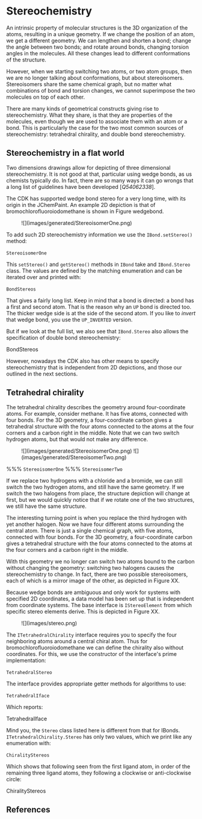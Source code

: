 # Stereochemistry

An intrinsic property of molecular structures is the 3D organization of the atoms,
resulting in a unique <topic type="key">geometry</topic>. If we change the position of an atom, we get a
different geometry. We can lengthen and shorten a bond; change the angle
between two bonds; and rotate around bonds, changing torsion angles in
the molecules. All these changes lead to different <topic>conformations</topic> of the structure.

However, when we starting switching two atoms, or two atom groups, then we are
no longer talking about conformations, but about stereoisomers. Stereoisomers share
the same chemical graph, but no matter what combinations of bond and torsion changes,
we cannot <topic>superimpose</topic> the two molecules on top of each other.

There are many kinds of geometrical constructs giving rise to stereochemistry.
What they share, is that they are properties of the molecules, even though we
are used to associate them with an atom or a bond. This is particularly the
case for the two most common sources of stereochemistry: tetrahedral chirality,
and double bond stereochemistry.

## Stereochemistry in a flat world

Two dimensions drawings allow for depicting of three dimensional stereochemistry.
It is not good at that, particular using <topic>wedge bonds</topic>, as us chemists typically
do. In fact, there are so many ways it can go wrongs that a long list of guidelines
have been developed [<cite>Q54062338</cite>].

The CDK has supported wedge bond stereo for a very long time, with its origin
in the JChemPaint. An example 2D depiction is that of bromochlorofluoroiodomethane
is shown in Figure <xref>wedgebond</xref>.

<figure label="wedgebond" caption="2D depictions can reflect stereochemistry using wedge bonds.">
![](images/generated/StereoisomerOne.png) <br />
</figure>

To add such 2D stereochemistry information we use the `IBond.setStereo()`
method:

<code>StereoisomerOne</code>

This `setStereo()` and `getStereo()` methods in `IBond` take
and `IBond.Stereo` class. The values are defined by the matching enumeration
and can be iterated over and printed with:

<code>BondStereos</code>

That gives a fairly long list. Keep in mind that a bond is directed: a bond
has a first and second atom. That is the reason why an `UP` bond is
directed too. The thicker wedge side is at the side of the second atom.
If you like to *invert* that wedge bond, you use the `UP_INVERTED`
version.

But if we look at the full list, we also see that `IBond.Stereo` also
allows the specification of double bond stereochemistry:

<out>BondStereos</out>

However, nowadays the CDK also has other means to specify stereochemistry
that is independent from 2D depictions, and those our outlined in the next
sections.

## Tetrahedral chirality

The <topic>tetrahedral chirality</topic> describes the geometry around four-coordinate
atoms. For example, consider methane. It has five atoms, connected with
four bonds. For the 3D geometry, a four-coordinate carbon gives a tetrahedral
structure with the four atoms connected to the atoms at the four corners and a
carbon right in the middle. Note that we can two switch hydrogen atoms, but that
would not make any difference.

<figure caption="Stereoisomers of bromochlorofluoroiodomethane.">
![](images/generated/StereoisomerOne.png)
![](images/generated/StereoisomerTwo.png) <br />
</figure>
%%% <code>StereoisomerOne</code>
%%% <code>StereoisomerTwo</code>

If we replace two hydrogens with a chloride and a bromide, we can still switch
the two hydrogen atoms, and still have the same geometry. If we switch the two
halogens from place, the structure depiction will change at first, but we would
quickly notice that if we rotate one of the two structures, we still have the
same structure.

The interesting turning point is when you replace the third hydrogen with yet
another halogen. Now we have four different atoms surrounding the central atom.
There is just a single chemical graph, with five atoms, connected with
four bonds. For the 3D geometry, a four-coordinate carbon gives a tetrahedral
structure with the four atoms connected to the atoms at the four corners and a
carbon right in the middle.

With this geometry we no longer can switch two atoms bound to the carbon without
changing the geometry: switching two halogens causes the stereochemistry to
change. In fact, there are two possible stereoisomers, each of which is a mirror
image of the other, as depicted in Figure XX.

Because wedge bonds are ambiguous and only work for systems with specified
2D coordinates, a data model has been set up that is independent from coordinate
systems. The base interface is `IStereoElement` from which specific
stereo elements derive. This is depicted in Figure XX.

<figure caption="The `ITetrahedralChirality` and `IDoubleBondStereochemistry` interfaces extends the `IStereoElement` interface.">
![](images/stereo.png) <br />
</figure>

The `ITetrahedralChirality` interface requires you to specify the four neighboring
atoms around a central <topic>chiral atom</topic>. Thus for bromochlorofluoroiodomethane
we can define the chirality also without coordinates. For this, we use the
constructor of the interface's prime implementation:

<code>TetrahedralStereo</code>

The interface provides appropriate getter methods for algorithms to use:

<code>TetrahedralIface</code>

Which reports:

<out>TetrahedralIface</out>

Mind you, the `Stereo` class listed here is different from that for IBonds.
`ITetrahedralChirality.Stereo` has only two values, which we print like any
enumeration with:

<code>ChiralityStereos</code>

Which shows that following seen from the first ligand atom, in order of the
remaining three ligand atoms, they following a <topic>clockwise</topic> or
<topic>anti-clockwise</topic> circle:

<out>ChiralityStereos</out>

## References

<references/>

